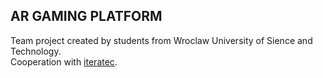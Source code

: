 ## AR GAMING PLATFORM
Team project created by students from Wroclaw University of Sience and Technology. <br />
Cooperation with [iteratec](https://www.iteratec.com/pl/).
